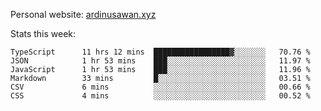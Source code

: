 Personal website: [ardinusawan.xyz](https://ardinusawan.xyz)

Stats this week:
<!--START_SECTION:waka-->

```text
TypeScript      11 hrs 12 mins  █████████████████▓░░░░░░░   70.76 %
JSON            1 hr 53 mins    ███░░░░░░░░░░░░░░░░░░░░░░   11.97 %
JavaScript      1 hr 53 mins    ███░░░░░░░░░░░░░░░░░░░░░░   11.96 %
Markdown        33 mins         █░░░░░░░░░░░░░░░░░░░░░░░░   03.51 %
CSV             6 mins          ░░░░░░░░░░░░░░░░░░░░░░░░░   00.66 %
CSS             4 mins          ░░░░░░░░░░░░░░░░░░░░░░░░░   00.52 %
```

<!--END_SECTION:waka-->
